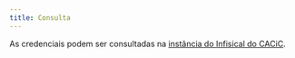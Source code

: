 ```yaml
---
title: Consulta
---
```


As credenciais podem ser consultadas na [instância do Infisical do CACiC](https://secrets.cacic.dev.br).